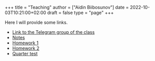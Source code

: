 +++
title = "Teaching"
author = ["Aidin Biibosunov"]
date = 2022-10-03T10:21:00+02:00
draft = false
type = "page"
+++

Here I will provide some links.

-   [Link to the Telegram group of the class](https://t.me/+edfnmw-7YlplMTdi)
-   [Notes](https://drive.google.com/drive/folders/1CKcaU-8RLLfkq7hiw9vfbSwG%5FpN51qfE?usp=sharing)
-   [Homework 1](https://docs.google.com/forms/d/e/1FAIpQLSdX4HIsTjAgNZGibNHZjAmzOBeZW8-6ocxJ80JXxBvg-MUnEA/viewform?usp=sf%5Flink)
-   [Homework 2](https://forms.gle/FjEktjxaboMudPto8)
-   [Quarter test](html_files/grade_8_physics.html)
